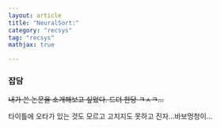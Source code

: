 ```yaml
---
layout: article
title: "NeuralSort:"
category: "recsys"
tag: "recsys"
mathjax: true

---
```



### 잡담
~~내가 쓴 논문을 소개해보고 싶었다. 드뎌 한당 ㅋㅅㅋ...~~

타이틀에 오타가 있는 것도 모르고 고치지도 못하고 진자...바보멍청이...
